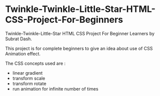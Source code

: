 # Twinkle-Twinkle-Little-Star-HTML-CSS-Project-For-Beginners
Twinkle-Twinkle-Little-Star HTML CSS Project For Beginner Learners by Subrat Dash.

This project is for complete beginners to give an idea about use of CSS Animation effect. 

The CSS concepts used are :
<ul>
  <li>linear gradient</li>
  <li>transform scale</li>
  <li>transform rotate</li>
  <li>run animation for infinite number of times</li>
</ul>  
